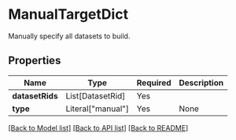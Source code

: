 # ManualTargetDict

Manually specify all datasets to build.

## Properties
| Name | Type | Required | Description |
| ------------ | ------------- | ------------- | ------------- |
**datasetRids** | List[DatasetRid] | Yes |  |
**type** | Literal["manual"] | Yes | None |


[[Back to Model list]](../../../README.md#models-v2-link) [[Back to API list]](../../../README.md#documentation-for-api-endpoints) [[Back to README]](../../../README.md)
